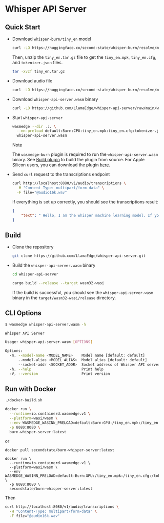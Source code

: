 # Whisper API Server

## Quick Start

- Download `whisper-burn/tiny_en` model

  ```bash
  curl -LO https://huggingface.co/second-state/whisper-burn/resolve/main/tiny_en.tar.gz
  ```

  Then, unzip the `tiny_en.tar.gz` file to get the `tiny_en.mpk`, `tiny_en.cfg`, and `tokenizer.json` files.

  ```bash
  tar -xvzf tiny_en.tar.gz
  ```

- Download audio file

  ```bash
  curl -LO https://huggingface.co/second-state/whisper-burn/resolve/main/audio16k.wav
  ```

- Download `whisper-api-server.wasm` binary

  ```bash
  curl -LO https://github.com/LlamaEdge/whisper-api-server/raw/main/whisper-api-server.wasm
  ```

- Start `whisper-api-server`

  ```bash
  wasmedge --dir .:. \
    --nn-preload default:Burn:CPU:tiny_en.mpk:tiny_en.cfg:tokenizer.json:en \
    whisper-api-server.wasm
  ```

  > [!NOTE]
  > The `wasmedge-burn` plugin is required to run the `whisper-api-server.wasm` binary. See [Build plugin](https://hackmd.io/@vincent-2nd/SkI3Fh_S0#Build-plugin) to build the plugin from source.
  > For Apple Silicon users, you can download the plugin [here](https://github.com/second-state/wasmedge-burn-plugin/raw/main/libwasmedgePluginWasiNN.dylib).

- Send `curl` request to the transcriptions endpoint

  ```bash
  curl http://localhost:8080/v1/audio/transcriptions \
    -H "Content-Type: multipart/form-data" \
    -F file="@audio16k.wav"
  ```

  If everything is set up correctly, you should see the transcriptions result:

  ```json
  {
      "text": " Hello, I am the whisper machine learning model. If you see this as text then I am working properly."
  }
  ```

## Build

- Clone the repository

  ```bash
  git clone https://github.com/LlamaEdge/whisper-api-server.git
  ```

- Build the `whisper-api-server.wasm` binary

  ```bash
  cd whisper-api-server

  cargo build --release --target wasm32-wasi
  ```

  If the build is successful, you should see the `whisper-api-server.wasm` binary in the `target/wasm32-wasi/release` directory.

## CLI Options

```bash
$ wasmedge whisper-api-server.wasm -h

Whisper API Server

Usage: whisper-api-server.wasm [OPTIONS]

Options:
  -m, --model-name <MODEL_NAME>    Model name [default: default]
      --model-alias <MODEL_ALIAS>  Model alias [default: default]
      --socket-addr <SOCKET_ADDR>  Socket address of Whisper API server instance [default: 0.0.0.0:8080]
  -h, --help                       Print help
  -V, --version                    Print version
```

## Run with Docker

  ```bash
  ./docker-build.sh

  docker run \
    --runtime=io.containerd.wasmedge.v1 \
    --platform=wasi/wasm \
    --env WASMEDGE_WASINN_PRELOAD=default:Burn:GPU:/tiny_en.mpk:/tiny_en.cfg:/tokenizer.json:en \
    -p 8080:8080 \
    burn-whisper-server:latest
  ```

or 

  ```
  docker pull secondstate/burn-whisper-server:latest

  docker run \
    --runtime=io.containerd.wasmedge.v1 \
    --platform=wasi/wasm \
    --env WASMEDGE_WASINN_PRELOAD=default:Burn:GPU:/tiny_en.mpk:/tiny_en.cfg:/tokenizer.json:en \
    -p 8080:8080 \
    secondstate/burn-whisper-server:latest
  ```

Then

  ```bash
  curl http://localhost:8080/v1/audio/transcriptions \
    -H "Content-Type: multipart/form-data" \
    -F file="@audio16k.wav"
  ```

